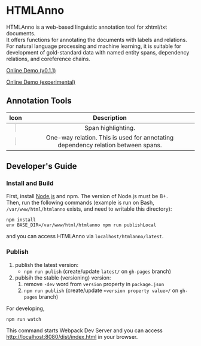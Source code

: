 # HTMLAnno
HTMLAnno is a web-based linguistic annotation tool for xhtml/txt documents.  
It offers functions for annotating the documents with labels and relations.  
For natural language processing and machine learning, it is suitable for development of gold-standard data with named entity spans, dependency relations, and coreference chains.  

[Online Demo (v0.1.1)](https://paperai.github.io/htmlanno/0.1.1)

[Online Demo (experimental)](https://paperai.github.io/htmlanno/latest)

## Annotation Tools
| Icon | Description |
|:---:|:---:|
| <img src="https://github.com/paperai/pdfanno/blob/master/icons/fa-pencil.png" width="7%"> | Span highlighting. |
| <img src="https://github.com/paperai/pdfanno/blob/master/icons/fa-long-arrow-right.png" width="7%"> | One-way relation. This is used for annotating dependency relation between spans. |

## Developer's Guide

### Install and Build
First, install [Node.js](https://nodejs.org/) and npm. The version of Node.js must be 8+.  
Then, run the following commands (example is run on  Bash, `/var/www/html/htmlanno` exists, and need to writable this directory):
```
npm install
env BASE_DIR=/var/www/html/htmlanno npm run publishLocal
```
and you can access HTMLAnno via `localhost/htmlanno/latest`.  

### Publish
1. publish the latest version:
    - `npm run pulish` (create/update `latest/` on `gh-pages` branch)
1. publsih the stable (versioning) version:
    1. remove `-dev` word from `version` property in `package.json`
    1. `npm run publish` (create/update `<version property value>/` on `gh-pages` branch)
    
For developing,
```
npm run watch
```
This command starts Webpack Dev Server and you can access [http://localhost:8080/dist/index.html](http://localhost:8080/dist/index.html) in your browser.
